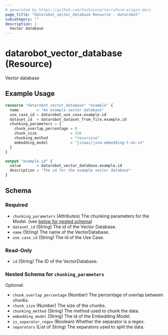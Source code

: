 ```yaml
---
# generated by https://github.com/hashicorp/terraform-plugin-docs
page_title: "datarobot_vector_database Resource - datarobot"
subcategory: ""
description: |-
  Vector database
---
```


# datarobot_vector_database (Resource)

Vector database

## Example Usage

```terraform
resource "datarobot_vector_database" "example" {
  name        = "An example vector database"
  use_case_id = datarobot_use_case.example.id
  dataset_id  = datarobot_dataset_from_file.example.id
  chunking_parameters = {
    chunk_overlap_percentage = 0
    chunk_size               = 256
    chunking_method          = "recursive"
    embedding_model          = "jinaai/jina-embedding-t-en-v1"
  }
}

output "example_id" {
  value       = datarobot_vector_database.example.id
  description = "The id for the example vector database"
}
```

<!-- schema generated by tfplugindocs -->
## Schema

### Required

- `chunking_parameters` (Attributes) The chunking parameters for the Model. (see [below for nested schema](#nestedatt--chunking_parameters))
- `dataset_id` (String) The id of the Vector Database.
- `name` (String) The name of the VectorDatabase.
- `use_case_id` (String) The id of the Use Case.

### Read-Only

- `id` (String) The ID of the VectorDatabase.

<a id="nestedatt--chunking_parameters"></a>
### Nested Schema for `chunking_parameters`

Optional:

- `chunk_overlap_percentage` (Number) The percentage of overlap between chunks.
- `chunk_size` (Number) The size of the chunks.
- `chunking_method` (String) The method used to chunk the data.
- `embedding_model` (String) The id of the Embedding Model.
- `is_separator_regex` (Boolean) Whether the separator is a regex.
- `separators` (List of String) The separators used to split the data.
